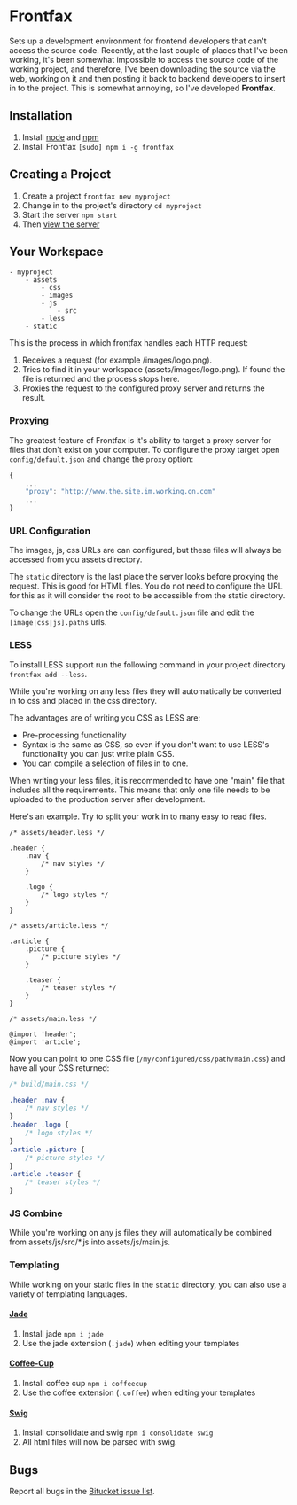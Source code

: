 Frontfax
========

Sets up a development environment for frontend developers that can't access the source code. Recently, at the last couple of places that I've been working, it's been somewhat impossible to access the source code of the working project, and therefore, I've been downloading the source via the web, working on it and then posting it back to backend developers to insert in to the project. This is somewhat annoying, so I've developed **Frontfax**.

Installation
------------

1. Install [node](http://nodejs.org) and [npm](https://npmjs.org)
2. Install Frontfax `[sudo] npm i -g frontfax`

Creating a Project
------------------

1. Create a project `frontfax new myproject`
2. Change in to the project's directory `cd myproject`
3. Start the server `npm start`
4. Then [view the server](http://localhost:5000)

Your Workspace
--------------

	- myproject
		- assets
			- css
			- images
			- js
				- src
			- less
		- static

This is the process in which frontfax handles each HTTP request:

1. Receives a request (for example /images/logo.png).
2. Tries to find it in your workspace (assets/images/logo.png). If found the file is returned and the process stops here.
3. Proxies the request to the configured proxy server and returns the result.

### Proxying

The greatest feature of Frontfax is it's ability to target a proxy server for files that don't exist on your computer. To configure the proxy target open `config/default.json` and change the `proxy` option:

```js
{
	...
	"proxy": "http://www.the.site.im.working.on.com"
	...
}
```

### URL Configuration

The images, js, css URLs are can configured, but these files will always be accessed from you assets directory.

The `static` directory is the last place the server looks before proxying the request. This is good for HTML files. You do not need to configure the URL for this as it will consider the root to be accessible from the static directory.

To change the URLs open the `config/default.json` file and edit the `[image|css|js].paths` urls. 

### LESS

To install LESS support run the following command in your project directory `frontfax add --less`.

While you're working on any less files they will automatically be converted in to css and placed in the css directory.

The advantages are of writing you CSS as LESS are:

- Pre-processing functionality
- Syntax is the same as CSS, so even if you don't want to use LESS's functionality you can just write plain CSS.
- You can compile a selection of files in to one.

When writing your less files, it is recommended to have one "main" file that includes all the requirements. This means that only one file needs to be uploaded to the production server after development.

Here's an example. Try to split your work in to many easy to read files.

```less
/* assets/header.less */

.header {
	.nav {
		/* nav styles */
	}

	.logo {
		/* logo styles */
	}
}
```

```less
/* assets/article.less */

.article {
	.picture {
		/* picture styles */
	}

	.teaser {
		/* teaser styles */
	}
}
```

```less
/* assets/main.less */

@import 'header';
@import 'article';
```

Now you can point to one CSS file (`/my/configured/css/path/main.css`) and have all your CSS returned:

```css
/* build/main.css */

.header .nav {
	/* nav styles */
}
.header .logo {
	/* logo styles */
}
.article .picture {
	/* picture styles */
}
.article .teaser {
	/* teaser styles */
}
```

### JS Combine

While you're working on any js files they will automatically be combined from assets/js/src/*.js into assets/js/main.js.

### Templating

While working on your static files in the `static` directory, you can also use a variety of templating languages.

#### [Jade](http://jade-lang.com/)

1. Install jade `npm i jade`
2. Use the jade extension (`.jade`) when editing your templates

#### [Coffee-Cup](https://github.com/gradus/coffeecup)

1. Install coffee cup `npm i coffeecup`
2. Use the coffee extension (`.coffee`) when editing your templates

#### [Swig](http://paularmstrong.github.com/swig/)

1. Install consolidate and swig `npm i consolidate swig`
2. All html files will now be parsed with swig.

Bugs
----

Report all bugs in the [Bitucket issue list](https://bitbucket.org/johngeorgewright/frontfax/issues).

